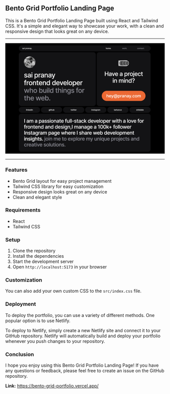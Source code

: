 ## Bento Grid Portfolio Landing Page

This is a Bento Grid Portfolio Landing Page built using React and Tailwind CSS. It's a simple and elegant way to showcase your work, with a clean and responsive design that looks great on any device.
____
![Bento Grid Portfolio Landing Page](image.png)
____
### Features

* Bento Grid layout for easy project management
* Tailwind CSS library for easy customization
* Responsive design looks great on any device
* Clean and elegant style

### Requirements

* React
* Tailwind CSS

### Setup

1. Clone the repository
2. Install the dependencies
3. Start the development server
4. Open `http://localhost:5173` in your browser

### Customization

You can also add your own custom CSS to the `src/index.css` file.

### Deployment

To deploy the portfolio, you can use a variety of different methods. One popular option is to use Netlify.

To deploy to Netlify, simply create a new Netlify site and connect it to your GitHub repository. Netlify will automatically build and deploy your portfolio whenever you push changes to your repository.

### Conclusion

I hope you enjoy using this Bento Grid Portfolio Landing Page! If you have any questions or feedback, please feel free to create an issue on the GitHub repository.

**Link:** https://bento-grid-portfolio.vercel.app/
